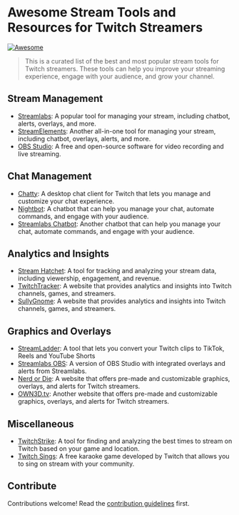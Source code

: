 # Awesome Stream Tools and Resources for Twitch Streamers
[![Awesome](https://cdn.rawgit.com/sindresorhus/awesome/d7305f38d29fed78fa85652e3a63e154dd8e8829/media/badge.svg)](https://github.com/sindresorhus/awesome)

> This is a curated list of the best and most popular stream tools for Twitch streamers. These tools can help you improve your streaming experience, engage with your audience, and grow your channel.

## Stream Management

- [Streamlabs](https://streamlabs.com/): A popular tool for managing your stream, including chatbot, alerts, overlays, and more.
- [StreamElements](https://streamelements.com/): Another all-in-one tool for managing your stream, including chatbot, overlays, alerts, and more.
- [OBS Studio](https://obsproject.com/): A free and open-source software for video recording and live streaming.

## Chat Management

- [Chatty](https://chatty.github.io/): A desktop chat client for Twitch that lets you manage and customize your chat experience.
- [Nightbot](https://nightbot.tv/): A chatbot that can help you manage your chat, automate commands, and engage with your audience.
- [Streamlabs Chatbot](https://streamlabs.com/chatbot): Another chatbot that can help you manage your chat, automate commands, and engage with your audience.

## Analytics and Insights

- [Stream Hatchet](https://streamhatchet.com/): A tool for tracking and analyzing your stream data, including viewership, engagement, and revenue.
- [TwitchTracker](https://twitchtracker.com/): A website that provides analytics and insights into Twitch channels, games, and streamers.
- [SullyGnome](https://sullygnome.com/): A website that provides analytics and insights into Twitch channels, games, and streamers.

## Graphics and Overlays

- [StreamLadder](https://streamladder.com/): A tool that lets you convert your Twitch clips to TikTok, Reels and YouTube Shorts
- [Streamlabs OBS](https://streamlabs.com/streamlabs-obs): A version of OBS Studio with integrated overlays and alerts from Streamlabs.
- [Nerd or Die](https://nerdordie.com/): A website that offers pre-made and customizable graphics, overlays, and alerts for Twitch streamers.
- [OWN3D.tv](https://own3d.tv/): Another website that offers pre-made and customizable graphics, overlays, and alerts for Twitch streamers.

## Miscellaneous

- [TwitchStrike](https://twitchstrike.com/): A tool for finding and analyzing the best times to stream on Twitch based on your game and location.
- [Twitch Sings](https://www.twitch.tv/directory/game/Twitch%20Sings): A free karaoke game developed by Twitch that allows you to sing on stream with your community.

## Contribute

Contributions welcome! Read the [contribution guidelines](CONTRIBUTING.md) first.
